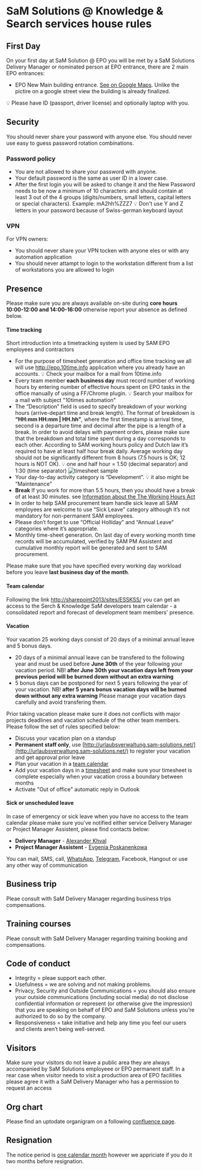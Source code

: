 # SaM Solutions @ Knowledge & Search services house rules

## First Day
On your first day at SaM Solution @ EPO you will be met by a SaM Solutions Delivery Manager or nominated person at EPO entrance, there are 2 main EPO entrances:
- EPO New Main building entrance. [See on Google Maps](https://www.google.com/maps/@52.0396136,4.3379485,3a,75y,355.77h,102.87t/data=!3m8!1e1!3m6!1sAF1QipPcnmHru-_TrrqUB-M4g1hLkrZnmTOE7pMZ_c_Q!2e10!3e11!6shttps:%2F%2Flh5.googleusercontent.com%2Fp%2FAF1QipPcnmHru-_TrrqUB-M4g1hLkrZnmTOE7pMZ_c_Q%3Dw203-h100-k-no-pi-0.40577766-ya28.332989-ro1.3547227-fo100!7i7200!8i3600). Unlike the pictire on a google street view the building is already finalized. 

:bulb: Please have ID (passport, driver license) and optionally laptop with you. 

## Security 
You should never share your password with anyone else. You should never use easy to guess password rotation combinations.
### Password policy
- You are not allowed to share your password with anyone.
- Your default password is the same as user ID in a lower case. 
- After the first login you will be asked to change it and the New Password needs to be now a minimum of 10 characters: and should contain at least 3 out of the 4 groups (digits/numbers, small letters, capital letters or special characters). Example: mA2hh%ZZZ7
:bulb: Don't use Y and Z letters in your password because of Swiss-german keyboard layout

### VPN
For VPN owners:
- You should never share your VPN tocken with anyone eles or with any automation application
- You should never attampt to login to the workstation different from a list of workstations you are allowed to login

## Presence
Please make sure you are always available on-site during **core hours 10:00-12:00 and 14:00-16:00** otherwise report your absence as defined below.

#### Time tracking 
Short introduction into a timetracking system is used by SAM EPO employees and contractors
- For the purpose of timesheet generation and office time tracking we all will use http://epo.10time.info application where you already have an accounts. :bulb: Check your mailbox for a mail from 10time.info
-	Every team member **each business day** must record number of working hours by entering number of effective hours spent on EPO tasks in the office manually of using a FF/Chrome plugin. :bulb: Search your mailbox for a mail with subject "10times automation"
- The “Description” field is used to specify breakdown of your working hours (arrive-depart time and break length). The format of breakdown is **“HH:mm HH:mm | HH.hh”**, where the first timestamp is arrival time, second is a departure time and decimal after the pipe is a length of a break. In order to avoid delays with payment orders, please make sure that the breakdown and total time spent during a day corresponds to each other. According to SAM working hours policy and Dutch law it’s required to have at least half hour break daily. Average working day should not be significantly different from 8 hours (7.5 hours is OK; 12 hours is NOT OK). :bulb: one and half hour = 1.50 (decimal separator) and 1:30 (time separator)
![timesheet sample](timesheet.png) 
-	Your day-to-day activity category is “Development”. :bulb: it also might be “Maintenance”
- **Break** If you work for more than 5.5 hours, then you should have a break of at least 30 minutes.  see [Information about the The Working Hours Act](https://www.government.nl/government/documents/leaflets/2011/08/24/q-a-working-hours)
- In order to help SAM procurement team handle sick leave all SAM employees are welcome to use “Sick Leave” category although it’s not mandatory for non-permanent SAM employees.
- Please don’t forget to use “Official Holliday” and “Annual Leave” categories where it’s appropriate.
- Monthly time-sheet generation. On last day of every working month time records will be accumulated, verified by SAM PM Assistent and cumulative monthly report will be generated and sent to SAM procurement. 

Please make sure that you have specified every working day workload before you leave **last business day of the month**. 

#### Team calendar
Following the link [http://sharepoint2013/sites/ESSKSS/](http://sharepoint2013.internal.epo.org/sites/ESSKSS/) you can get an access to the Serch & Knowledge SaM developers team calendar - a consolidated report and forecast of development team members' presence. 

#### Vacation
Your vacation 25 working days consist of 20 days of a minimal annual leave and 5 bonus days. 
- 20 days of a minimal annual leave can be transfered to the following year and must be used before **June 30th** of the year following your vacation period. NB! **after June 30th your vacation days left from your previous period will be burned down without an extra warning**
- 5 bonus days can be postponed for next 5 years following the year of your vacation. NB! **after 5 years bonus vacation days will be burned down without any extra warning**
Please manage your vacation days carefully and avoid transfering them.

Prior taking vacation please make sure it does not conflicts with major projects deadlines and vacation schedule of the other team members. Please follow the set of rules specified below:
- Discuss your vacation plan on a standup
- **Permanent staff only**, use [http://urlaubsverwaltung.sam-solutions.net/](http://urlaubsverwaltung.sam-solutions.net/) to register your vacation and get approval prior leave
- Plan your vacation in a [team calendar](http://sharepoint2013.internal.epo.org/sites/ESSKSS/)
- Add your vacation days in a [timesheet](http://epo.10time.info/site/en/mainmenu/timesheet/) and make sure your timesheet is complete especially when your vacation cross a boundary between months 
- Activate "Out of office" automatic reply in Outlook


#### Sick or unscheduled leave 
In case of emergency or sick leave when you have no access to the team calendar please make sure you've notified either service Delivery Manager or Project Manager Assistent, please find contacts below:
- **Delivery Manager** - [Alexander Khval](mailto:a.khval@sam-solutions.com)
- **Project Manager Assistent** - [Evgenia Poskanenkowa](mailto:E.Poskanenkowa@sam-solutions.com)

You can mail, SMS, call, [WhatsApp](https://api.whatsapp.com/send?phone=31623759269), [Telegram](https://t.me/khval), Facebook, Hangout or use any other way of communication

## Business trip
Pleae consult with SaM Delivery Manager regarding business trips compensations.

## Training courses
Pleae consult with SaM Delivery Manager regarding training booking and compensations.

## Code of conduct
- Integrity = pleae support each other.
- Usefulness = we are solving and not making problems.
- Privacy, Security and Outside Communications = you should also ensure your outside communications (including social media) do not disclose confidential information or represent (or otherwise give the impression) that you are speaking on behalf of EPO and SaM Solutions unless you’re authorized to do so by the company.
- Responsiveness = take initiative and help any time you feel our users and clients aren’t being well-served. 

## Visitors
Make sure your visitors do not leave a public area they are always accompanied by SaM Solutions employeee or EPO permanent staff.
In a rear case when visitor needs to visit a production area of EPO facilities please agree it with a SaM Delivery Manager who has a permission to request an access

## Org chart
Please find an uptodate organigram on a following [confluence page](http://confluence-p.internal.epo.org/display/Patinfo/2120+KMS+Search+Tools.+Team).

## Resignation
The notice period is [one calendar month](https://www.rijksoverheid.nl/onderwerpen/ontslag/vraag-en-antwoord/ontslag-nemen-opzegtermijn-werknemer) however we appriciate if you do it two months before resignation.
